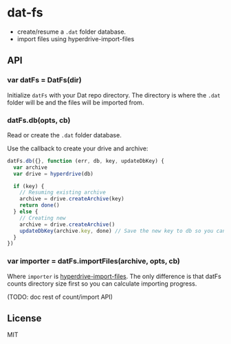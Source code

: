 # dat-fs

* create/resume a `.dat` folder database.
* import files using hyperdrive-import-files

## API

### var datFs = DatFs(dir)

Initialize `datFs` with your Dat repo directory. The directory is where the `.dat` folder will be and the files will be imported from.

### datFs.db(opts, cb)

Read or create the `.dat` folder database.

Use the callback to create your drive and archive:

```js
datFs.db({}, function (err, db, key, updateDbKey) {
  var archive
  var drive = hyperdrive(db)

  if (key) {
    // Resuming existing archive
    archive = drive.createArchive(key) 
    return done()
  } else {
    // Creating new
    archive = drive.createArchive()
    updateDbKey(archive.key, done) // Save the new key to db so you can resume
  }
})
```

### var importer = datFs.importFiles(archive, opts, cb)

Where `importer` is [hyperdrive-import-files](https://github.com/juliangruber/hyperdrive-import-files). The only difference is that datFs counts directory size first so you can calculate importing progress.

(TODO: doc rest of count/import API)


## License 

MIT
